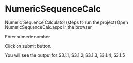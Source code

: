 # NumericSequenceCalc
Numeric Sequence Calculator (steps to run the project)
Open NumericSequenceCalc.aspx in the browser

Enter numeric number

Click on submit button.

You will see the output for S3.1.1, S3.1.2, S3.1.3, S3.1.4, S3.1.5
